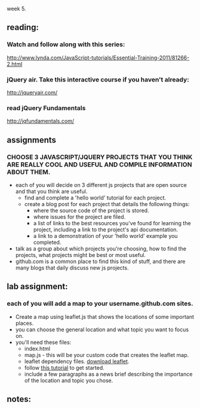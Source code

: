 week 5.  

## reading:  

### Watch and follow along with this series:
http://www.lynda.com/JavaScript-tutorials/Essential-Training-2011/81266-2.html

### jQuery air. Take this interactive course if you haven't already:
http://jqueryair.com/

### read jQuery Fundamentals
http://jqfundamentals.com/


## assignments  

### CHOOSE 3 JAVASCRIPT/JQUERY PROJECTS THAT YOU THINK ARE REALLY COOL AND USEFUL AND COMPILE INFORMATION ABOUT THEM.  
- each of you will decide on 3 different js projects that are open source and that you think are useful.  
  - find and complete a 'hello world' tutorial for each project.  
  - create a blog post for each project that details the following things:  
    - where the source code of the project is stored.  
    - where issues for the project are filed.  
    - a list of links to the best resources you've found for learning the project, including a link to the project's api documentation.  
    - a link to a demonstration of your 'hello world' example you completed.
- talk as a group about which projects you're choosing, how to find the projects, what projects might be best or most useful.  
- github.com is a common place to find this kind of stuff, and there are many blogs that daily discuss new js projects.  


## lab assignment:  
### each of you will add a map to your username.github.com sites.  
- Create a map using leaflet.js that shows the locations of some important places.  
- you can choose the general location and what topic you want to focus on.  
- you'll need these files:  
  - index.html  
  - map.js - this will be your custom code that creates the leaflet map.  
  - leaflet dependency files. [download leaflet](http://leaflet.cloudmade.com/).  
  - follow [this tutorial](http://leaflet.cloudmade.com/examples/quick-start.html) to get started.  
  - include a few paragraphs as a news brief describing the importance of the location and topic you chose.  
 

## notes:  